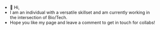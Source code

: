- 👋 Hi,
- I am an individual with a versatile skillset and am currently working in the intersection of Bio/Tech. 
- Hope you like my page and leave a comment to get in touch for collabs!

<!---
NG-sama/NG-sama is a ✨ special ✨ repository because its `README.md` (this file) appears on your GitHub profile.
You can click the Preview link to take a look at your changes.
--->
